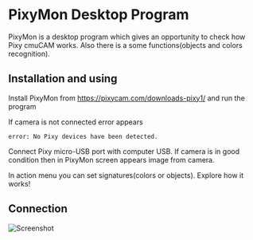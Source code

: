 # PixyMon Desktop Program

PixyMon is a desktop program which gives an opportunity to check how Pixy cmuCAM works. Also there is a some functions(objects and colors recognition).

## Installation and using

Install PixyMon from https://pixycam.com/downloads-pixy1/ and run the program

If camera is not connected error appears

```error: No Pixy devices have been detected.```

Connect Pixy micro-USB port with computer USB.
If camera is in good condition then in PixyMon screen appears image from camera.


In action menu you can set signatures(colors or objects). Explore how it works!

## Connection

![Screenshot](https://github.com/alshap/PixyRecognition/blob/master/images/con2.jpg)
